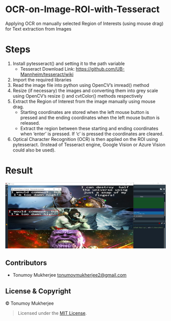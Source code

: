 # OCR-on-Image-ROI-with-Tesseract
Applying OCR on manually selected Region of Interests (using mouse drag) for Text extraction from Images

# Steps

1. Install pytesseract() and setting it to the path variable
   * Tesseract Download Link: https://github.com/UB-Mannheim/tesseract/wiki
2. Import the required libraries 
3. Read the image file into python using OpenCV’s imread() method
4. Resize (if necessary) the images and converting them into grey scale using OpenCV’s resize () and cvtColor() methods respectively 
5. Extract the Region of Interest from the image manually using mouse drag. 
   * Starting coordinates are stored when the left mouse button is pressed and the ending coordinates when the left mouse button is released. 
   * Extract the region between these starting and ending coordinates when ‘enter’ is pressed. If ‘c’ is pressed the coordinates are cleared.
6. Optical Character Recognition (OCR) is then applied on the ROI using pytesseract. (Instead of Tesseract engine, Google Vision or Azure Vision could also be used).

# Result
![Result](https://github.com/Tonumoy/OCR-on-Image-ROI-with-Tesseract/blob/main/OCR_ROI_result.png)

## Contributors
* Tonumoy Mukherjee tonumoymukherjee2@gmail.com

## License & Copyright
&#169; Tonumoy Mukherjee
> Licensed under the [MIT License](LICENSE).
